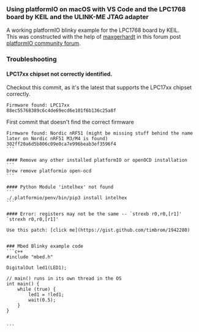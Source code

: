 ### Using platformIO on macOS with VS Code and the LPC1768 board by KEIL and the ULINK-ME JTAG adapter
A working platformIO blinky example for the LPC1768 board by KEIL.  
This was constructed with the help of [maxgerhardt](https://github.com/maxgerhardt) in this forum post [platformIO community forum](https://community.platformio.org/t/how-to-properly-set-the-upload-port-on-macos-lpc1768-board-ulink-me/9560/16).



### Troubleshooting

#### LPC17xx chipset not correctly identified.
Checkout this commit, as it's the latest that supports the LPC17xx chipset correctly.
```
Firmware found: LPC17xx
88ec55768389c6c4de69ecd6e101f6b136c25a8f
```

First commit that doesn't find the correct firmware
````
Firmware found: Nordic nRF51 (might be missing stuff behind the name later on Nordic nRF51 M3/M4 is found)
302ff20a6d5b806c09e0ca7e996beab3ef3596f4
```

#### Remove any other installed platformIO or openOCD installation
```
brew remove platformio open-ocd
```

#### Python Module 'intelhex' not found
```
./.platformio/penv/bin/pip3 install intelhex
```

#### Error: registers may not be the same -- `strexb r0,r0,[r1]' `strexh r0,r0,[r1]'

Use this patch: [click me](https://gist.github.com/timbrom/1942280)


### Mbed Blinky example code
```c++
#include "mbed.h"
 
DigitalOut led1(LED1);
 
// main() runs in its own thread in the OS
int main() {
    while (true) {
        led1 = !led1;
        wait(0.5);
    }
}
 
 
```
